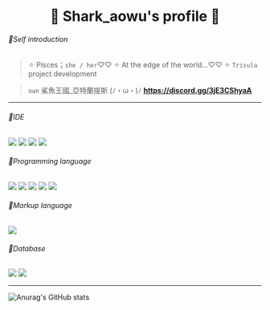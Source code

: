 <h1 align="center"> 🐳 Shark_aowu's profile 🐳</h1>

###### 🌟Self introduction

> ✧ Pisces；`she / her`♡♡
> ✧ At the edge of the world...♡♡
> ✧ `Trisula` project development


> `own` 鯊魚王國_亞特蘭提斯 (ﾉ・ω・)ﾉ
> **<https://discord.gg/3jE3CShyaA>**

---
###### 🌟IDE
<img src="https://img.shields.io/badge/Arduino_IDE-00979D?style=for-the-badge&logo=arduino&logoColor=white" />
<img src="https://img.shields.io/badge/VIM-%2311AB00.svg?&style=for-the-badge&logo=vim&logoColor=white" />
<img src="https://img.shields.io/badge/VSCode-0078D4?style=for-the-badge&logo=visual%20studio%20code&logoColor=white" />
<img src="https://img.shields.io/badge/Visual_Studio-5C2D91?style=for-the-badge&logo=visual%20studio&logoColor=white" />

###### 🌟Programming language
<img src="https://img.shields.io/badge/C-00599C?style=for-the-badge&logo=c&logoColor=white" />
<img src="https://img.shields.io/badge/C%23-239120?style=for-the-badge&logo=c-sharp&logoColor=white" />
<img src="https://img.shields.io/badge/C%2B%2B-00599C?style=for-the-badge&logo=c%2B%2B&logoColor=white" />
<img src="https://img.shields.io/badge/Lua-2C2D72?style=for-the-badge&logo=lua&logoColor=white" />
<img src="https://img.shields.io/badge/Python-FFD43B?style=for-the-badge&logo=python&logoColor=blue" />

###### 🌟Markup language
<img src="https://img.shields.io/badge/json-5E5C5C?style=for-the-badge&logo=json&logoColor=white" />

###### 🌟Database

<img src="https://img.shields.io/badge/MySQL-005C84?style=for-the-badge&logo=mysql&logoColor=white" />
<img src="https://img.shields.io/badge/SQLite-07405E?style=for-the-badge&logo=sqlite&logoColor=white" /> 

---
![Anurag's GitHub stats](https://github-readme-stats.vercel.app/api?username=Shark-aowu&show_icons=true&theme=transparent)